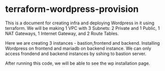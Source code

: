 # terraform-wordpress-provision
This is a document for creating infra and deploying Wordpress in it using terraform.  We will be making 1 VPC with 3 Subnets: 2 Private and 1 Public, 1 NAT Gateways, 1 Internet Gateway, and 2 Route Tables.

Here we are creating 3 instances - bastion,frontend and backend. Installing Wordpress on frontend and mariadb on backend instance.
We can only access frondend and backend instances by sshing to bastion server.

After running this code, we will be able to see the wp installation page.
